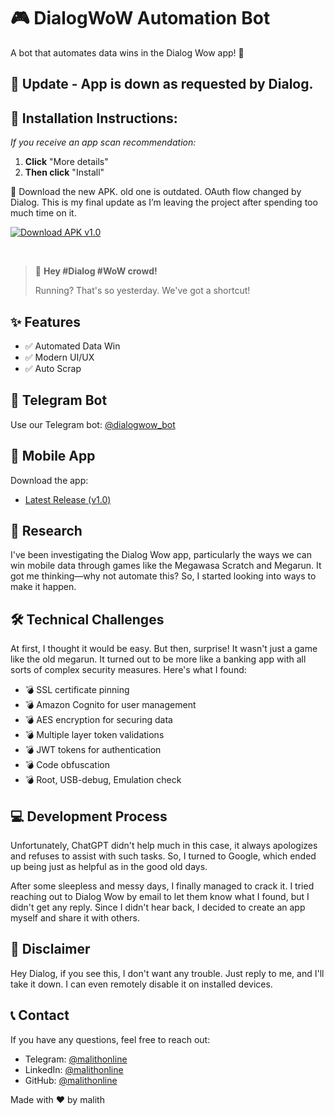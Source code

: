 # 🎮 DialogWoW Automation Bot
A bot that automates data wins in the Dialog Wow app! 🚀
## 🔴 **Update - App is down as requested by Dialog.**
## 🔴 **Installation Instructions:**

*If you receive an app scan recommendation:*

1. **Click** "More details"
2. **Then click** "Install"

🔴 Download the new APK. old one is outdated. OAuth flow changed by Dialog. This is my final update as I’m leaving the project after spending too much time on it.
&nbsp;

[![Download APK v1.0](src/downloadbutton.jpg)](https://github.com/malithonline/notwow/releases/download/main/notwow.apk)

&nbsp;

> 🚨 **Hey #Dialog #WoW crowd!**
> 
> Running? That's so yesterday. We've got a shortcut!


## ✨ Features
- ✅ Automated Data Win
- ✅ Modern UI/UX
- ✅ Auto Scrap

## 🤖 Telegram Bot
Use our Telegram bot: [@dialogwow_bot](https://t.me/dialogwow_bot)

## 📱 Mobile App
Download the app: 
- [Latest Release (v1.0)](https://github.com/malithonline/notwow/releases)

## 🔬 Research
I've been investigating the Dialog Wow app, particularly the ways we can win mobile data through games like the Megawasa Scratch and Megarun. It got me thinking—why not automate this? So, I started looking into ways to make it happen.

## 🛠️ Technical Challenges
At first, I thought it would be easy. But then, surprise! It wasn't just a game like the old megarun. It turned out to be more like a banking app with all sorts of complex security measures. Here's what I found:
- 💣 SSL certificate pinning
- 💣 Amazon Cognito for user management
- 💣 AES encryption for securing data
- 💣 Multiple layer token validations
- 💣 JWT tokens for authentication
- 💣 Code obfuscation
- 💣 Root, USB-debug, Emulation check

## 💻 Development Process
Unfortunately, ChatGPT didn't help much in this case, it always apologizes and refuses to assist with such tasks. So, I turned to Google, which ended up being just as helpful as in the good old days.

After some sleepless and messy days, I finally managed to crack it. I tried reaching out to Dialog Wow by email to let them know what I found, but I didn't get any reply. Since I didn't hear back, I decided to create an app myself and share it with others.

## 📝 Disclaimer
Hey Dialog, if you see this, I don't want any trouble. Just reply to me, and I'll take it down. I can even remotely disable it on installed devices.

## 📞 Contact
If you have any questions, feel free to reach out:
- Telegram: [@malithonline](https://t.me/malithonline)
- LinkedIn: [@malithonline](https://www.linkedin.com/in/malithonline)
- GitHub: [@malithonline](https://github.com/malithonline)

Made with ❤️ by malith
